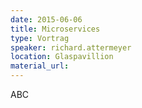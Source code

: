 ```yaml
---
date: 2015-06-06
title: Microservices
type: Vortrag
speaker: richard.attermeyer
location: Glaspavillion
material_url:
---
```

ABC

